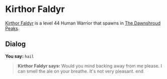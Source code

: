 # Kirthor Faldyr



[Kirthor Faldyr](/npc/174084) is a level 44 Human Warrior that spawns in [The Dawnshroud Peaks](/zone/174).



## Dialog

**You say:** `hail`



>**Kirthor Faldyr says:** Would you mind backing away from me please. I can smell the ale on your breathe. It's not very pleasant.
end

